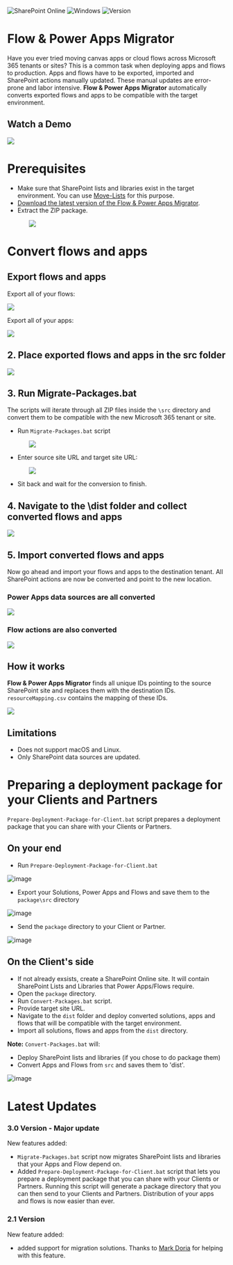 ![SharePoint Online](https://img.shields.io/badge/SharePoint-Online-yellow.svg) 
![Windows](https://img.shields.io/static/v1?label=OS&message=Windows&color=green)
![Version](https://img.shields.io/static/v1?label=Version&message=3.0&color=white)


# Flow & Power Apps Migrator

Have you ever tried moving canvas apps or cloud flows across Microsoft 365 tenants or sites? This is a common task when deploying apps and flows to production. Apps and flows have to be exported, imported and SharePoint actions manually updated. These manual updates are error-prone and labor intensive. **Flow & Power Apps Migrator** automatically converts exported flows and apps to be compatible with the target environment. 

## Watch a Demo 
[![](MISC/IMG/Video_Thumbnail.jpg)](https://youtu.be/06io-y3pMKU)
# Prerequisites 

- Make sure that SharePoint lists and libraries exist in the target environment. You can use [Move-Lists](https://github.com/Zerg00s/Move-Lists) for this purpose.
- [Download the latest version of the Flow & Power Apps Migrator](https://github.com/Zerg00s/FlowPowerAppsMigrator/releases/download/2.0/FlowPowerAppsMigrator.zip).
- Extract the ZIP package.

<img style="padding-left:50px" src="MISC/IMG/UnzippedPackage.png">

# Convert flows and apps

## Export flows and apps
Export all of your flows:

![](MISC/IMG/Export.png)

Export all of your apps:

![](MISC/IMG/ExportApp.png)

## 2. Place exported flows and apps in the src folder
![](MISC/IMG/2018-07-25-20-57-29.png)

## 3. Run Migrate-Packages.bat
The scripts will iterate through all ZIP files inside the `\src` directory and convert them to be compatible with the new Microsoft 365 tenant or site.
- Run `Migrate-Packages.bat` script

<img style="padding-left:50px" src="MISC/IMG/Migrator.png">

- Enter source site URL and target site URL:

<img style="padding-left:50px" src="MISC/IMG/UI.png">

- Sit back and wait for the conversion to finish.



## 4. Navigate to the \dist folder and collect converted flows and apps

![](MISC/IMG/2018-07-25-21-11-04.png)

## 5. Import converted flows and apps
Now go ahead and import your flows and apps to the destination tenant. All SharePoint actions are now be converted and point to the new location.


###  <b>Power Apps</b> data sources are all converted

![](MISC/IMG/DataSourcesConverted_2.0.png)

### <b>Flow actions</b> are also converted

![](MISC/IMG/FlowsConverted_2.0.png)

## How it works

**Flow & Power Apps Migrator** finds all unique IDs pointing to the source SharePoint site and replaces them with the destination IDs. `resourceMapping.csv` contains the mapping of these IDs.

![](MISC/IMG/CSV.png)

## Limitations

- Does not support macOS and Linux.
- Only SharePoint data sources are updated.

# Preparing a deployment package for your Clients and Partners

`Prepare-Deployment-Package-for-Client.bat` script prepares a deployment package that you can share with your Clients or Partners. 

## On your end

- Run `Prepare-Deployment-Package-for-Client.bat`

![image](https://user-images.githubusercontent.com/2797648/138600042-dc80f7ea-cc7a-4240-9c26-3dc2ed617e4b.png)

- Export your Solutions, Power Apps and Flows and save them to the `package\src` directory

![image](https://user-images.githubusercontent.com/2797648/138600112-69dbe03d-3f66-4c4d-858a-d1473358280b.png)

- Send the `package` directory to your Client or Partner.  

![image](https://user-images.githubusercontent.com/2797648/138600112-69dbe03d-3f66-4c4d-858a-d1473358280b.png)



## On the Client's side

- If not already exsists, create a SharePoint Online site. It will contain SharePoint Lists and Libraries that Power Apps/Flows require.
- Open the `package` directory.
- Run `Convert-Packages.bat` script. 
- Provide target site URL.
- Navigate to the `dist` folder and deploy converted solutions, apps and flows that will be compatible with the target environment.
- Import all solutions, flows and apps from the `dist` directory.

**Note:** `Convert-Packages.bat` will:

- Deploy SharePoint lists and libraries (if you chose to do package them)
- Convert Apps and Flows from `src` and saves them to 'dist'.

![image](https://user-images.githubusercontent.com/2797648/138599549-cef7b847-582e-4e91-8c75-a37a8e82a00d.png)


# Latest Updates

### 3.0 Version - Major update

New features added:

- `Migrate-Packages.bat` script now migrates SharePoint lists and libraries that your Apps and Flow depend on.
- Added `Prepare-Deployment-Package-for-Client.bat` script that lets you prepare a deployment package that you can share with your Clients or Partners. Running this script will generate a package directory that you can then send to your Clients and Partners. Distribution of your apps and flows is now easier than ever.

### 2.1 Version

New feature added:

- added support for migration solutions. Thanks to [Mark Doria](https://www.linkedin.com/in/mark-doria/) for helping with this feature.
